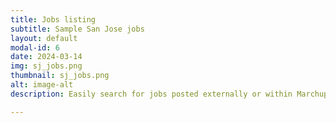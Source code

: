 ```yaml
---
title: Jobs listing
subtitle: Sample San Jose jobs
layout: default
modal-id: 6
date: 2024-03-14
img: sj_jobs.png
thumbnail: sj_jobs.png
alt: image-alt
description: Easily search for jobs posted externally or within Marchup spaces

---
```

